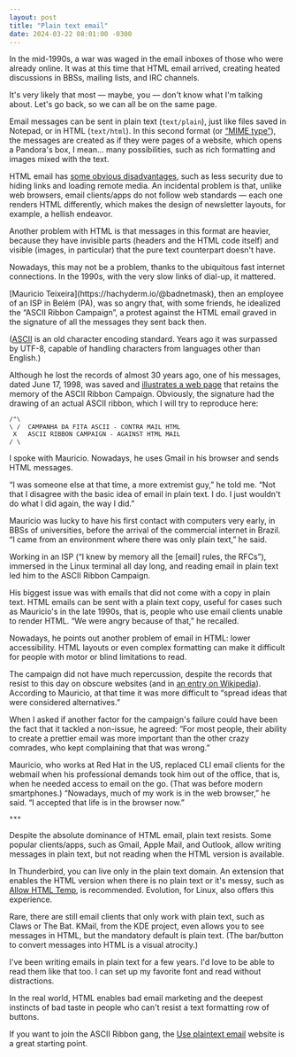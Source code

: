 ```yaml
---
layout: post
title: "Plain text email"
date: 2024-03-22 08:01:00 -0300
---
```

In the mid-1990s, a war was waged in the email inboxes of those who were already online. It was at this time that HTML email arrived, creating heated discussions in BBSs, mailing lists, and IRC channels.

It's very likely that most — maybe, you — don't know what I'm talking about. Let's go back, so we can all be on the same page.

Email messages can be sent in plain text (`text/plain`), just like files saved in Notepad, or in HTML (`text/html`). In this second format (or [“MIME type”](https://developer.mozilla.org/en-US/docs/Web/HTTP/Basics_of_HTTP/MIME_Types)), the messages are created as if they were pages of a website, which opens a Pandora's box, I mean… many possibilities, such as rich formatting and images mixed with the text.

HTML email has [some obvious disadvantages](https://subversion.american.edu/aisaac/notes/htmlmail.htm), such as less security due to hiding links and loading remote media. An incidental problem is that, unlike web browsers, email clients/apps do not follow web standards — each one renders HTML differently, which makes the design of newsletter layouts, for example, a hellish endeavor.

Another problem with HTML is that messages in this format are heavier, because they have invisible parts (headers and the HTML code itself) and visible (images, in particular) that the pure text counterpart doesn't have.

Nowadays, this may not be a problem, thanks to the ubiquitous fast internet connections. In the 1990s, with the very slow links of dial-up, it mattered.

<!--break-->[Mauricio Teixeira](https://hachyderm.io/@badnetmask), then an employee of an ISP in Belém (PA), was so angry that, with some friends, he idealized the “ASCII Ribbon Campaign”, a protest against the HTML email graved in the signature of all the messages they sent back then.

([ASCII](https://en.wikipedia.org/wiki/ASCII) is an old character encoding standard. Years ago it was surpassed by UTF-8, capable of handling characters from languages other than English.)

Although he lost the records of almost 30 years ago, one of his messages, dated June 17, 1998, was saved and [illustrates a web page](http://arc.pasp.de/) that retains the memory of the ASCII Ribbon Campaign. Obviously, the signature had the drawing of an actual ASCII ribbon, which I will try to reproduce here:

<pre style="font-size: 80%; line-height: 1.2; margin-bottom: var(--pos-margem-baixo)">/"\
\ /  CAMPANHA DA FITA ASCII - CONTRA MAIL HTML
&nbsp;X   ASCII RIBBON CAMPAIGN - AGAINST HTML MAIL
/ \</pre>

I spoke with Mauricio. Nowadays, he uses Gmail in his browser and sends HTML messages.

“I was someone else at that time, a more extremist guy,” he told me. “Not that I disagree with the basic idea of email in plain text. I do. I just wouldn't do what I did again, the way I did.”

Mauricio was lucky to have his first contact with computers very early, in BBSs of universities, before the arrival of the commercial internet in Brazil. “I came from an environment where there was only plain text,” he said.

Working in an ISP (“I knew by memory all the [email] rules, the RFCs”), immersed in the Linux terminal all day long, and reading email in plain text led him to the ASCII Ribbon Campaign.

His biggest issue was with emails that did not come with a copy in plain text. HTML emails can be sent with a plain text copy, useful for cases such as Mauricio's in the late 1990s, that is, people who use email clients unable to render HTML. “We were angry because of that,” he recalled.

Nowadays, he points out another problem of email in HTML: lower accessibility. HTML layouts or even complex formatting can make it difficult for people with motor or blind limitations to read.

The campaign did not have much repercussion, despite the records that resist to this day on obscure websites (and in [an entry on Wikipedia](https://en.wikipedia.org/wiki/ASCII_ribbon_campaign)). According to Mauricio, at that time it was more difficult to “spread ideas that were considered alternatives.”

When I asked if another factor for the campaign's failure could have been the fact that it tackled a non-issue, he agreed: “For most people, their ability to create a prettier email was more important than the other crazy comrades, who kept complaining that that was wrong.”

Mauricio, who works at Red Hat in the US, replaced CLI email clients for the webmail when his professional demands took him out of the office, that is, when he needed access to email on the go. (That was before modern smartphones.) “Nowadays, much of my work is in the web browser,” he said. “I accepted that life is in the browser now.”

`***`

Despite the absolute dominance of HTML email, plain text resists. Some popular clients/apps, such as Gmail, Apple Mail, and Outlook, allow writing messages in plain text, but not reading when the HTML version is available.

In Thunderbird, you can live only in the plain text domain. An extension that enables the HTML version when there is no plain text or it's messy, such as [Allow HTML Temp](https://addons.thunderbird.net/pt-BR/thunderbird/addon/allow-html-temp/), is recommended. Evolution, for Linux, also offers this experience.

Rare, there are still email clients that only work with plain text, such as Claws or The Bat. KMail, from the KDE project, even allows you to see messages in HTML, but the mandatory default is plain text. (The bar/button to convert messages into HTML is a visual atrocity.)

I've been writing emails in plain text for a few years. I'd love to be able to read them like that too. I can set up my favorite font and read without distractions.

In the real world, HTML enables bad email marketing and the deepest instincts of bad taste in people who can't resist a text formatting row of buttons.

If you want to join the ASCII Ribbon gang, the [Use plaintext email](https://useplaintext.email/) website is a great starting point.